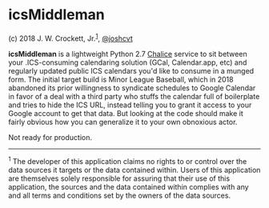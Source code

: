 # icsMiddleman

(c) 2018 J. W. Crockett, Jr.<sup><a href="#footnote1">1</a></sup>, [@joshcvt](http://twitter.com/joshcvt)

**icsMiddleman** is a lightweight Python 2.7 [Chalice](https://github.com/aws/chalice) service to sit between your .ICS-consuming calendaring solution (GCal, Calendar.app, etc) and regularly updated public ICS calendars you'd like to consume in a munged form.  The initial target build is Minor League Baseball, which in 2018 abandoned its prior willingness to syndicate schedules to Google Calendar in favor of a deal with a third party who stuffs the calendar full of boilerplate and tries to hide the ICS URL, instead telling you to grant it access to your Google account to get that data.  But looking at the code should make it fairly obvious how you can generalize it to your own obnoxious actor.

Not ready for production.

----
<a name="footnote1"/><sup>1</sup> The developer of this application claims no rights to or control over the data sources it targets or the data contained within. Users of this application are themselves solely responsible for assuring that their use of this application, the sources and the data contained within complies with any and all terms and conditions set by the owners of the data sources.